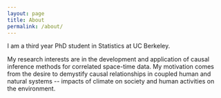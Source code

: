 ```yaml
---
layout: page
title: About
permalink: /about/
---
```


I am a third year PhD student in Statistics at UC Berkeley.

My research interests are in the development and application of causal inference methods for correlated space-time data. My motivation comes from the desire to demystify causal relationships in coupled human and natural systems -- impacts of climate on society and human activities on the environment.
